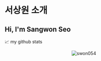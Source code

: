# 서상원 소개
## Hi, I'm Sangwon Seo
📈 my github stats

<p align="center"> <img src="https://github-readme-stats.vercel.app/api?username=swon054&show_icons=true&theme=gotham" alt="swon054" />
